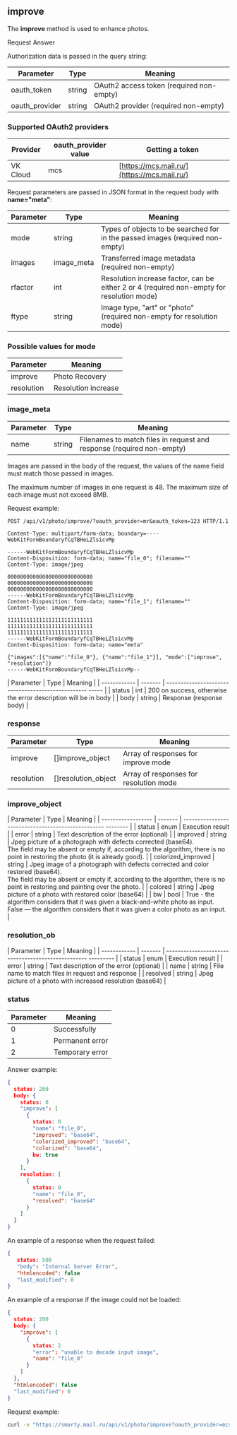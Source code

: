 ## improve

The **improve** method is used to enhance photos.

<tabs>
<tablist>
<tab>Request</tab>
<tab>Answer</tab>
</tablist>
<tabpanel>

Authorization data is passed in the query string:

| Parameter | Type | Meaning |
| ------------- | ------- | ---------------------------------------- |
| oauth_token | string | OAuth2 access token (required non-empty) |
| oauth_provider | string | OAuth2 provider (required non-empty) |

### Supported OAuth2 providers

| Provider | oauth_provider value | Getting a token |
| --------- | ---------------------- | -------------------------------------------------- |
| VK Cloud | mcs | [https://mcs.mail.ru/](https://mcs.mail.ru/) |

Request parameters are passed in JSON format in the request body with **name="meta"**:

| Parameter | Type | Meaning |
| -------- | ---------- | --------------------- |
| mode | string | Types of objects to be searched for in the passed images (required non-empty) |
| images | image_meta | Transferred image metadata (required non-empty) |
| rfactor | int | Resolution increase factor, can be either 2 or 4 (required non-empty for resolution mode) |
| ftype | string | Image type, "art" or "photo" (required non-empty for resolution mode) |

### Possible values ​​for mode

| Parameter | Meaning |
| ------------ | ------------------------ |
| improve | Photo Recovery |
| resolution | Resolution increase |

### image_meta

| Parameter | Type | Meaning |
| ------------ | ------- | ---------------- |
| name | string | Filenames to match files in request and response (required non-empty) |

Images are passed in the body of the request, the values ​​of the name field must match those passed in images.

The maximum number of images in one request is 48. The maximum size of each image must not exceed 8MB.

Request example:

```
POST /api/v1/photo/improve/?oauth_provider=mr&oauth_token=123 HTTP/1.1

Content-Type: multipart/form-data; boundary=----WebKitFormBoundaryfCqTBHeLZlsicvMp

------WebKitFormBoundaryfCqTBHeLZlsicvMp
Content-Disposition: form-data; name="file_0"; filename=""
Content-Type: image/jpeg

000000000000000000000000000
000000000000000000000000000
000000000000000000000000000
------WebKitFormBoundaryfCqTBHeLZlsicvMp
Content-Disposition: form-data; name="file_1"; filename=""
Content-Type: image/jpeg

111111111111111111111111111
111111111111111111111111111
111111111111111111111111111
------WebKitFormBoundaryfCqTBHeLZlsicvMp
Content-Disposition: form-data; name="meta"

{"images":[{"name":"file_0"}, {"name":"file_1"}], "mode":["improve", "resolution"]}
------WebKitFormBoundaryfCqTBHeLZlsicvMp--
```

</tabpanel>
<tabpanel>

| Parameter | Type | Meaning |
| ------------ | ------- | -------------------------------------------------- ----- |
| status | int | 200 on success, otherwise the error description will be in body |
| body | string | Response (response body) |

### response

| Parameter | Type | Meaning |
| ------------ | -------------------- | ---------------------------------- |
| improve | []improve_object | Array of responses for improve mode |
| resolution | []resolution_object | Array of responses for resolution mode |

### improve_object

| Parameter | Type | Meaning |
| ------------------ | ------- | -------------------------------------------------- -------- |
| status | enum | Execution result |
| error | string | Text description of the error (optional) |
| improved | string | Jpeg picture of a photograph with defects corrected (base64). <br>The field may be absent or empty if, according to the algorithm, there is no point in restoring the photo (it is already good). |
| colorized_improved | string | Jpeg image of a photograph with defects corrected and color restored (base64).<br> The field may be absent or empty if, according to the algorithm, there is no point in restoring and painting over the photo. |
| colored | string | Jpeg picture of a photo with restored color (base64) |
| bw | bool | True - the algorithm considers that it was given a black-and-white photo as input. <br>False — the algorithm considers that it was given a color photo as an input. |

### resolution_ob

| Parameter | Type | Meaning |
| ------------ | ------- | -------------------------------------------------- --------- |
| status | enum | Execution result |
| error | string | Text description of the error (optional) |
| name | string | File name to match files in request and response |
| resolved | string | Jpeg picture of a photo with increased resolution (base64) |

### status

| Parameter | Meaning |
| ------------ | -------------------- |
| 0 | Successfully |
| 1 | Permanent error |
| 2 | Temporary error |

Answer example:

```json
{
  status: 200
  body: {
    status: 0
    "improve": [
      {
        status: 0
        "name": "file_0",
        "improved": "base64",
        "colorized_improved": "base64",
        "colorized": "base64",
        bw: true
      }
    ],
    resolution: [
      {
        status: 0
        "name": "file_0",
        "resolved": "base64"
      }
    ]
  }
}
```

An example of a response when the request failed:

```json
{
   status: 500
   "body": "Internal Server Error",
   "htmlencoded": false
   "last_modified": 0
}
```

An example of a response if the image could not be loaded:

```json
{
  status: 200
  body: {
    "improve": [
      {
        status: 2
        "error": "unable to decode input image",
        "name": "file_0"
      }
    ]
  },
  "htmlencoded": false
  "last_modified": 0
}
```

Request example:

```bash
curl -v "https://smarty.mail.ru/api/v1/photo/improve?oauth_provider=mcs&oauth_token=token" -F file_0=@test.jpeg -F meta='{"images":[{"name ":"file_0"}], "mode":["resolution", "improve"], "rfactor":4, "rtype":"art"}'
```

</tabpanel>
</tabs>
